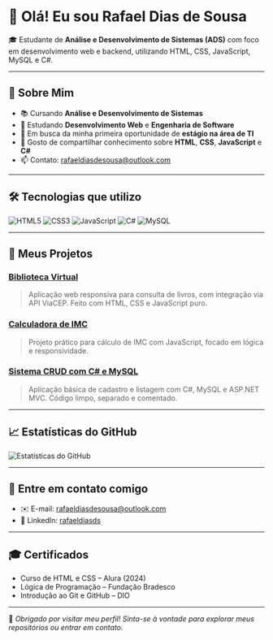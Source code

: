 # 👋 Olá! Eu sou Rafael Dias de Sousa

🎓 Estudante de **Análise e Desenvolvimento de Sistemas (ADS)** com foco em desenvolvimento web e backend, utilizando HTML, CSS, JavaScript, MySQL e C#.

---

## 🚀 Sobre Mim

- 📚 Cursando **Análise e Desenvolvimento de Sistemas**
- 🌱 Estudando **Desenvolvimento Web** e **Engenharia de Software**
- 💼 Em busca da minha primeira oportunidade de **estágio na área de TI**
- 💬 Gosto de compartilhar conhecimento sobre **HTML**, **CSS**, **JavaScript** e **C#**
- 📫 Contato: [rafaeldiasdesousa@outlook.com](mailto:rafaeldiasdesousa@outlook.com)

---

## 🛠️ Tecnologias que utilizo

![HTML5](https://img.shields.io/badge/-HTML5-E34F26?style=flat&logo=html5&logoColor=white)
![CSS3](https://img.shields.io/badge/-CSS3-1572B6?style=flat&logo=css3&logoColor=white)
![JavaScript](https://img.shields.io/badge/-JavaScript-F7DF1E?style=flat&logo=javascript&logoColor=black)
![C#](https://img.shields.io/badge/-C%23-239120?style=flat&logo=c-sharp&logoColor=white)
![MySQL](https://img.shields.io/badge/-MySQL-4479A1?style=flat&logo=mysql&logoColor=white)

---

## 📂 Meus Projetos

### [Biblioteca Virtual](https://github.com/rafaeldiasds/biblioteca-virtual)
> Aplicação web responsiva para consulta de livros, com integração via API ViaCEP. Feito com HTML, CSS e JavaScript puro.

### [Calculadora de IMC](https://github.com/rafaeldiasds/calculadora-imc)
> Projeto prático para cálculo de IMC com JavaScript, focado em lógica e responsividade.

### [Sistema CRUD com C# e MySQL](https://github.com/rafaeldiasds/sistema-crud)
> Aplicação básica de cadastro e listagem com C#, MySQL e ASP.NET MVC. Código limpo, separado e comentado.

---

## 📈 Estatísticas do GitHub

![Estatísticas do GitHub](https://github-readme-stats.vercel.app/api?username=rafaeldiasds&show_icons=true&theme=dracula)

---

## 📧 Entre em contato comigo

- ✉️ E-mail: [rafaeldiasdesousa@outlook.com](mailto:rafaeldiasdesousa@outlook.com)  
- 💼 LinkedIn: [rafaeldiasds](https://www.linkedin.com/in/rafaeldiasds/)

---

## 🎓 Certificados

- Curso de HTML e CSS – Alura (2024)  
- Lógica de Programação – Fundação Bradesco  
- Introdução ao Git e GitHub – DIO

---

🌟 *Obrigado por visitar meu perfil! Sinta-se à vontade para explorar meus repositórios ou entrar em contato.*

